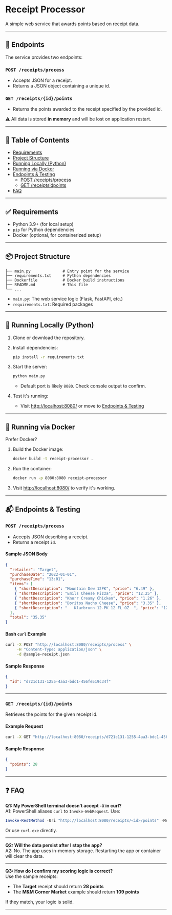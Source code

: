# Receipt Processor

A simple web service that awards points based on receipt data.

---

## 🔌 Endpoints

The service provides two endpoints:

### `POST /receipts/process`

- Accepts JSON for a receipt.
- Returns a JSON object containing a unique id.

### `GET /receipts/{id}/points`

- Returns the points awarded to the receipt specified by the provided id.

⚠️ All data is stored **in memory** and will be lost on application restart.

---

## 📁 Table of Contents

- [Requirements](#requirements)  
- [Project Structure](#project-structure)  
- [Running Locally (Python)](#running-locally-python)  
- [Running via Docker](#running-via-docker)  
- [Endpoints & Testing](#endpoints--testing)  
  - [POST /receipts/process](#post-receiptsprocess)  
  - [GET /receiptsidpoints](#get-receiptsidpoints)  
- [FAQ](#faq)

---

## ✅ Requirements

- Python 3.9+ (for local setup)
- `pip` for Python dependencies
- Docker (optional, for containerized setup)

---

## 📦 Project Structure

```
├── main.py              # Entry point for the service  
├── requirements.txt     # Python dependencies  
├── Dockerfile           # Docker build instructions  
├── README.md            # This file  
└── ...
```

- `main.py`: The web service logic (Flask, FastAPI, etc.)
- `requirements.txt`: Required packages

---

## 🚀 Running Locally (Python)

1. Clone or download the repository.

2. Install dependencies:

   ```bash
   pip install -r requirements.txt
   ```

3. Start the server:

   ```bash
   python main.py
   ```

   - Default port is likely `8080`. Check console output to confirm.

4. Test it's running:

   - Visit [http://localhost:8080/](http://localhost:8080/) or move to [Endpoints & Testing](#📬-endpoints--testing)

---

## 🐳 Running via Docker

Prefer Docker?

1. Build the Docker image:

   ```bash
   docker build -t receipt-processor .
   ```

2. Run the container:

   ```bash
   docker run -p 8080:8080 receipt-processor
   ```

3. Visit [http://localhost:8080/](http://localhost:8080/) to verify it's working.

---

## 📬 Endpoints & Testing

### `POST /receipts/process`

- Accepts JSON describing a receipt.
- Returns a receipt `id`.

#### Sample JSON Body

```json
{
  "retailer": "Target",
  "purchaseDate": "2022-01-01",
  "purchaseTime": "13:01",
  "items": [
    { "shortDescription": "Mountain Dew 12PK", "price": "6.49" },
    { "shortDescription": "Emils Cheese Pizza", "price": "12.25" },
    { "shortDescription": "Knorr Creamy Chicken", "price": "1.26" },
    { "shortDescription": "Doritos Nacho Cheese", "price": "3.35" },
    { "shortDescription": "   Klarbrunn 12-PK 12 FL OZ  ", "price": "12.00" }
  ],
  "total": "35.35"
}
```

#### Bash `curl` Example

```bash
curl -X POST "http://localhost:8080/receipts/process" \
     -H "Content-Type: application/json" \
     -d @sample-receipt.json
```

#### Sample Response

```json
{
  "id": "d721c131-1255-4aa3-bdc1-456fe519c34f"
}
```

---

### `GET /receipts/{id}/points`

Retrieves the points for the given receipt id.

#### Example Request

```bash
curl -X GET "http://localhost:8080/receipts/d721c131-1255-4aa3-bdc1-456fe519c34f/points"
```

#### Sample Response

```json
{
  "points": 28
}
```

---

## ❓ FAQ

**Q1: My PowerShell terminal doesn’t accept `-X` in curl?**  
A1: PowerShell aliases `curl` to `Invoke-WebRequest`. Use:

```powershell
Invoke-RestMethod -Uri "http://localhost:8080/receipts/<id>/points" -Method GET
```

Or use `curl.exe` directly.

---

**Q2: Will the data persist after I stop the app?**  
A2: No. The app uses in-memory storage. Restarting the app or container will clear the data.

---

**Q3: How do I confirm my scoring logic is correct?**  
Use the sample receipts:

- The **Target** receipt should return **28 points**
- The **M&M Corner Market** example should return **109 points**

If they match, your logic is solid.

---


